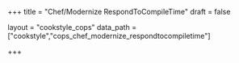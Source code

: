 +++
title = "Chef/Modernize RespondToCompileTime"
draft = false

layout = "cookstyle_cops"
data_path = ["cookstyle","cops_chef_modernize_respondtocompiletime"]

+++

<!-- The content of this page is automatically generated from the
cops_chef_modernize_respondtocompiletime.yml file in github.com/chef/cookstyle/blob/master/docs-chef-io/data/cookstyle/. -->
